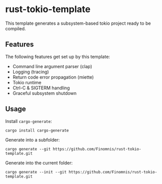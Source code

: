 # rust-tokio-template

This template generates a subsystem-based tokio project ready to be compiled.

## Features

The following features get set up by this template:

- Command line argument parser (clap)
- Logging (tracing)
- Return code error propagation (miette)
- Tokio runtime
- Ctrl-C & SIGTERM handling
- Graceful subsystem shutdown

## Usage

Install `cargo-generate`:
```
cargo install cargo-generate
```

Generate into a subfolder:
```
cargo generate --git https://github.com/Finomnis/rust-tokio-template.git
```

Generate into the current folder:
```
cargo generate --init --git https://github.com/Finomnis/rust-tokio-template.git
```

